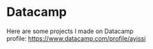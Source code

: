 # Datacamp
Here are some projects I made on Datacamp <br>
profile: https://www.datacamp.com/profile/ayissi
